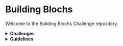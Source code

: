 # Building Blochs

Welcome to the Building Blochs Challenge repository. 

<details>
<summary><b>Challenges</b></summary>

Any folded content here. It requires an empty line just above it.

</details>

<details>
<summary><b>Guidelines</b></summary>

Any folded content here. It requires an empty line just above it.

</details>